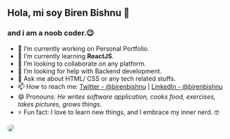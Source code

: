 ## Hola, mi soy Biren Bishnu 👋
### and i am a noob coder.😉

- 🔭 I’m currently working on Personal Portfolio.
- 🌱 I’m currently learning **ReactJS**.
- 👯 I’m looking to collaborate on any platform.
- 🤔 I’m looking for help with Backend development.
- 💬 Ask me about HTML/ CSS or any tech related stuffs.
- 📫 How to reach me: [Twitter - @birenbishnu](https://twitter.com/birenbishnu)   |   [LinkedIn - @birenbishnu](https://www.linkedin.com/in/birenbishnu/)
- 😄 Pronouns: _He writes software application, cooks food, exercises, takes pictures, grows things_.
- ⚡ Fun fact: I love to learn new things, and I embrace my inner nerd. 🤓

<img src="https://github-readme-stats.vercel.app/api?username=birenbishnu&&show_icons=true&title_color=00AEFF&icon_color=2DDE98&text_color=ffffff&bg_color=050F2C" style="border-radius: 25px;">
